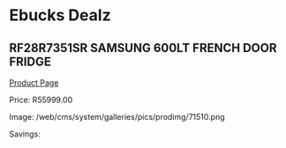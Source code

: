 
# Ebucks Dealz
## RF28R7351SR SAMSUNG 600LT FRENCH DOOR FRIDGE
[Product Page](https://www.ebucks.com/web/shop/productSelected.do?prodId=1094252931&catId=704986856)

Price: R55999.00

Image: /web/cms/system/galleries/pics/prodimg/71510.png

Savings: 


	